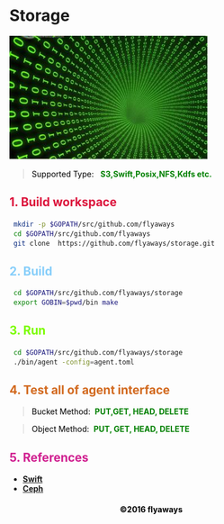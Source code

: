 # Storage

![Alt text](anonymous.jpg)


><font color="Black">Supported Type: </font>&nbsp;
 __<font color="Green">S3,Swift,Posix,NFS,Kdfs etc.</font>__

## __<font color="Crimson">1. Build workspace</font>__

```sh
 mkdir -p $GOPATH/src/github.com/flyaways
 cd $GOPATH/src/github.com/flyaways
 git clone  https://github.com/flyaways/storage.git
```

## __<font color="LightSkyBlue">2. Build</font>__

```sh
 cd $GOPATH/src/github.com/flyaways/storage
 export GOBIN=$pwd/bin make
```

## __<font color="LawnGreen">3. Run</font>__

```sh
 cd $GOPATH/src/github.com/flyaways/storage
 ./bin/agent -config=agent.toml
```

## __<font color="Chocolate">4. Test all of agent interface</font>__

><font color="Black">Bucket Method:</font>&nbsp;
 __<font color="Green">PUT,GET, HEAD, DELETE</font>__

><font color="Black">Object Method:</font>&nbsp;
 __<font color="Green">PUT, GET, HEAD, DELETE</font>__

## __<font color="VioletRed">5. References</font>__

* [__Swift__](http://developer.openstack.org/api-ref/object-storage/)
* [__Ceph__](http://docs.ceph.com/docs/master/)

<font color="Black"><h4 align = "center">©2016 flyaways</h4></font>
